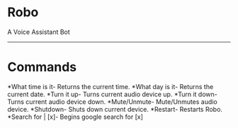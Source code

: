 # Robo
A Voice Assistant Bot

-------------------------------------------------------------------------------
# Commands
  *What time is it- Returns the current time.
  *What day is it-  Returns the current date.
  *Turn it up-  Turns current audio device up.
  *Turn it down-  Turns current audio device down.
  *Mute/Unmute- Mute/Unmutes audio device.
  *Shutdown- Shuts down current device.
  *Restart- Restarts Robo.
  *Search for | [x]- Begins google search for [x]
